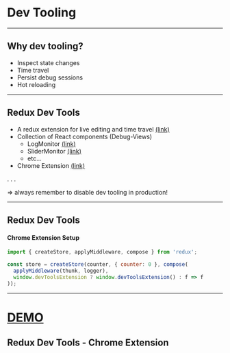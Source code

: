 <!-- .slide: data-background="img/background-orange-orig.jpg" -->

# Dev Tooling

---

## Why dev tooling?
* Inspect state changes
* Time travel
* Persist debug sessions
* Hot reloading

---

## Redux Dev Tools
* A redux extension for live editing and time travel [(link)](https://github.com/gaearon/redux-devtools)
* Collection of React components (Debug-Views)
  * LogMonitor [(link)](https://github.com/gaearon/redux-devtools-log-monitor)
  * SliderMonitor [(link)](https://github.com/calesce/redux-slider-monitor)
  * etc...
* Chrome Extension [(link)](https://github.com/zalmoxisus/redux-devtools-extension)

. . .    

=> always remember to disable dev tooling in production!

---

## Redux Dev Tools
#### Chrome Extension Setup

```javascript
import { createStore, applyMiddleware, compose } from 'redux';

const store = createStore(counter, { counter: 0 }, compose(
  applyMiddleware(thunk, logger),
  window.devToolsExtension ? window.devToolsExtension() : f => f
));

```
---

# [DEMO](http://127.0.0.1:8080/examples/dev-tooling)
## Redux Dev Tools - Chrome Extension


<!--
## Hot reloading
* Idea: _Inject file changes in your running app while keeping the application state in place._
* Suited for Webpack and React
* Further reading:
  * Webpack Hot Module replacement [(link)](https://webpack.github.io/docs/hot-module-replacement-with-webpack.html)
  * React Hot Loader [(link)](https://github.com/gaearon/react-hot-loader)
-->
